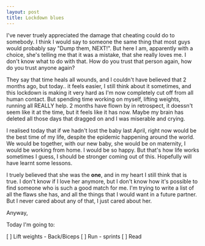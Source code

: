 ```yaml
---
layout: post
title: Lockdown blues
---
```


I've never truely appreciated the damage that cheating could do to somebody. I think I would say to someone the same thing that most guys would probably say "Dump them, NEXT!". But here I am, apparently with a choice, she's telling me that it was a mistake, that she really loves me. I don't know what to do with that. How do you trust that person again, how do you trust anyone again?

They say that time heals all wounds, and I couldn't have believed that 2 months ago, but today.. it feels easier, I still think about it sometimes, and this lockdown is making it very hard as I'm now completely cut off from all human contact. But spending time working on myself, lifting weights, running all REALLY help. 2 months have flown by in retrospect, it doessn't seem like it at the time, but it feels like it has now. Maybe my brain has deleted all those days that dragged on and I was miserable and crying.

I realised today that if we hadn't lost the baby last April, right now would be the best time of my life, despite the epidemic happening around the world. We would be together, with our new baby, she would be on maternity, I would be working from home. I would be so happy. But that's how life works sometimes I guess, I should be stronger coming out of this. Hopefully will have learnt some lessons.

I truely believed that she was the **one**, and in my heart I still think that is true. I don't know if I love her anymore, but I don't know how it's possible to find someone who is such a good match for me. I'm trying to write a list of all the flaws she has, and all the things that I would want in a future partner. But I never cared about any of that, I just cared about her.

Anyway,

Today I'm going to:

[ ] Lift weights - Back/Biceps
[ ] Run - sprints
[ ] Read
